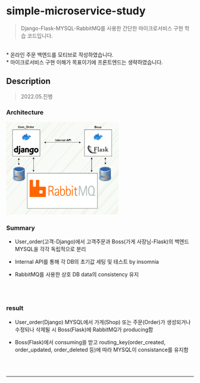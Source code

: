 # simple-microservice-study
> Django-Flask-MYSQL-RabbitMQ를 사용한 간단한 마이크로서비스 구현 학습 코드입니다.
  <br>
* 온라인 주문 백엔드를 모티브로 작성하였습니다. 
  <br>
* 마이크로서비스 구현 이해가 목표이기에 프론트엔드는 생략하였습니다.


## Description

> 2022.05.진행
### Architecture

<img src=images/micro_architecture.png  width="60%"/>


  
  <br>

### Summary

* User_order(고객-Django)에서 고객주문과 Boss(가게 사장님-Flask)의 백엔드 MYSQL을 각각 독립적으로 분리
* Internal API를 통해 각 DB의 초기값 세팅 및 테스트 by insomnia
* RabbitMQ를 사용한 상호 DB data의 consistency 유지

  

  

  <br>

  <br>
  
 
 ### result

* User_order(Django) MYSQL에서 가게(Shop) 또는 주문(Order)가 생성되거나 수정되나 삭제될 시 Boss(Flask)에 RabbitMQ가 producing함 
* Boss(Flask)에서 consuming을 받고 routing_key(order_created, order_updated, order_deleted 등)에 따라 MYSQL이 consistance를 유지함

  
  <br>

  <br>

***

